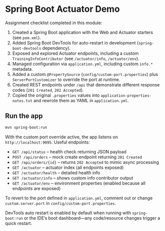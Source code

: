 # Spring Boot Actuator Demo

Assignment checklist completed in this module:

1. Created a Spring Boot application with the Web and Actuator starters (see `pom.xml`).
2. Added Spring Boot DevTools for auto-restart in development (`spring-boot-devtools` dependency).
3. Exposed and explored Actuator endpoints, including a custom `TrainingInfoContributor` (see `/actuator/info`, `/actuator/env`).
4. Managed configuration via `application.yml`, including custom `info.*` metadata.
5. Added a custom `@PropertySource` (`config/custom-port.properties`) plus `ServerPortCustomizer` to override the port at runtime.
6. Created REST endpoints under `/api` that demonstrate different response codes (`201 Created`, `202 Accepted`).
7. Copied the original `.properties` values into `application-properties-notes.txt` and rewrote them as YAML in `application.yml`.

## Run the app

```bash
mvn spring-boot:run
```

With the custom port override active, the app listens on `http://localhost:9095`. Useful endpoints:

- `GET /api/status` – health check returning JSON payload
- `POST /api/orders` – mock create endpoint returning `201 Created`
- `GET /api/orders/{id}` – returns `202 Accepted` to mimic async processing
- `GET /actuator` – actuator index (all endpoints exposed)
- `GET /actuator/health` – detailed health info
- `GET /actuator/info` – shows custom info contributor output
- `GET /actuator/env` – environment properties (enabled because all endpoints are exposed)

To revert to the port defined in `application.yml`, comment out or change `custom.server.port` in `config/custom-port.properties`.

DevTools auto restart is enabled by default when running with `spring-boot:run` or the IDE’s boot dashboard—any code/resource changes trigger a quick restart.

